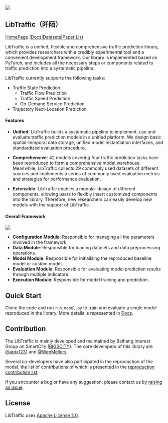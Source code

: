 ![](https://bigscity-libtraffic-docs.readthedocs.io/en/latest/_images/logo.png)

## LibTraffic（阡陌）

[HomePage](https://libtraffic.github.io/Bigscity-LibTraffic-Website) |[Docs](https://bigscity-libtraffic-docs.readthedocs.io/en/latest/index.html)|[Datasets](https://github.com/LibTraffic/Bigscity-LibTraffic-Datasets)|[Paper List](https://github.com/LibTraffic/Bigscity-LibTraffic-Paper)

LibTraffic is a unified, flexible and comprehensive traffic prediction library, which  provides researchers with a credibly experimental tool and a convenient development framework. Our library is implemented based on PyTorch, and includes all the necessary steps or components related to traffic prediction into a systematic pipeline.

LibTraffic currently supports the following tasks:

* Traffic State Prediction
  * Traffic Flow Prediction
  * Traffic Speed Prediction
  * On-Demand Service Prediction
* Trajectory Next-Location Prediction

#### Features

* **Unified**: LibTraffic builds a systematic pipeline to implement, use and evaluate traffic prediction models in a unified platform. We design basic spatial-temporal data storage, unified model instantiation interfaces, and standardized evaluation procedure.

* **Comprehensive**: 42 models covering four traffic prediction tasks have been reproduced to form a comprehensive model warehouse. Meanwhile, LibTraffic collects 29 commonly used datasets of different sources and implements a series of commonly used evaluation metrics and strategies for performance evaluation. 

* **Extensible**: LibTraffic enables a modular design of different components, allowing users to flexibly insert customized components into the library. Therefore, new researchers can easily develop new models with the support of LibTraffic.

#### Overall Framework

![](https://bigscity-libtraffic-docs.readthedocs.io/en/latest/_images/framework.png)

* **Configuration Module**: Responsible for managing all the parameters involved in the framework.
* **Data Module**: Responsible for loading datasets and data preprocessing operations.
* **Model Module**: Responsible for initializing the reproduced baseline model or custom model.
* **Evaluation Module**: Responsible for evaluating model prediction results through multiple indicators.
* **Execution Module**: Responsible for model training and prediction.

## Quick Start

Clone the code and run `run_model.py` to train and evaluate a single model reproduced in the library. More details is represented in [Docs](https://bigscity-libtraffic-docs.readthedocs.io/en/latest/get_started/quick_start.html).

## Contribution

The LibTraffic is mainly developed and maintained by Beihang Interest Group on SmartCity ([BIGSCITY](https://www.bigscity.com/)). The core developers of this library are [@aptx1231](https://github.com/aptx1231) and [@WenMellors](https://github.com/WenMellors). 

Several co-developers have also participated in the reproduction of  the model, the list of contributions of which is presented in the [reproduction contribution list](./contribution_list.md).

If you encounter a bug or have any suggestion, please contact us by [raising an issue](https://github.com/LibTraffic/Bigscity-LibTraffic/issues).

## License

LibTraffic uses [Apache License 2.0](https://github.com/LibTraffic/Bigscity-LibTraffic/blob/master/LICENSE.txt).

